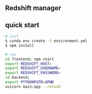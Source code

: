 ## Redshift manager

## quick start
```sh
# init
$ conda env create -f environment.yml
$ npm install 

# run
cd frontend; npm start
export REDSHIFT_HOST=
export REDSHIFT_USERNAME=
export REDSHIFT_PASSWORD=
cd backend;
export PYTHONPATH=$PWD
uvicorn main:app --reload
```
